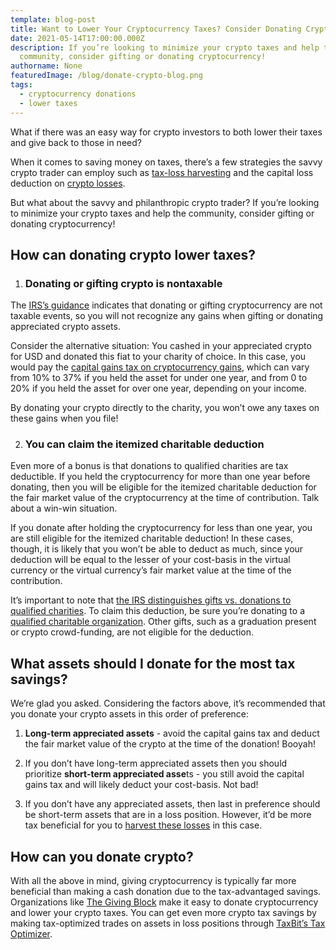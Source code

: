 ```yaml
---
template: blog-post
title: Want to Lower Your Cryptocurrency Taxes? Consider Donating Crypto.
date: 2021-05-14T17:00:00.000Z
description: If you’re looking to minimize your crypto taxes and help the
  community, consider gifting or donating cryptocurrency!
authorname: None
featuredImage: /blog/donate-crypto-blog.png
tags:
  - cryptocurrency donations
  - lower taxes
---
```

What if there was an easy way for crypto investors to both lower their taxes and give back to those in need?

When it comes to saving money on taxes, there’s a few strategies the savvy crypto trader can employ such as [tax-loss harvesting](https://taxbit.com/blog/cryptocurrency-trading-tax-loss-harvesting-guide/) and the capital loss deduction on [crypto losses](https://taxbit.com/blog/2019-10-09-how-to-report-crypto-losses/).

But what about the savvy and philanthropic crypto trader? If you’re looking to minimize your crypto taxes and help the community, consider gifting or donating cryptocurrency!

## How can donating crypto lower taxes?

1. ### Donating or gifting crypto is nontaxable

The [IRS’s guidance](https://www.irs.gov/forms-pubs/about-publication-526) indicates that donating or gifting cryptocurrency are not taxable events, so you will not recognize any gains when gifting or donating appreciated crypto assets.

Consider the alternative situation: You cashed in your appreciated crypto for USD and donated this fiat to your charity of choice. In this case, you would pay the [capital gains tax on cryptocurrency gains](https://taxbit.com/blog/what-are-the-taxes-on-cryptocurrency-gains-and-how-can-you-offset-these/), which can vary from 10% to 37% if you held the asset for under one year, and from 0 to 20% if you held the asset for over one year, depending on your income.

By donating your crypto directly to the charity, you won’t owe any taxes on these gains when you file!

2. ### You can claim the itemized charitable deduction

Even more of a bonus is that donations to qualified charities are tax deductible. If you held the cryptocurrency for more than one year before donating, then you will be eligible for the itemized charitable deduction for the fair market value of the cryptocurrency at the time of contribution. Talk about a win-win situation.

If you donate after holding the cryptocurrency for less than one year, you are still eligible for the itemized charitable deduction! In these cases, though, it is likely that you won’t be able to deduct as much, since your deduction will be equal to the lesser of your cost-basis in the virtual currency or the virtual currency’s fair market value at the time of the contribution.

It’s important to note that [the IRS distinguishes gifts vs. donations to qualified charities](https://www.irs.gov/charities-non-profits/charitable-organizations/charitable-contribution-deductions). To claim this deduction, be sure you’re donating to a [qualified charitable organization](https://www.thegivingblock.com/donate-bitcoin). Other gifts, such as a graduation present or crypto crowd-funding, are not eligible for the deduction.

## What assets should I donate for the most tax savings?

We’re glad you asked. Considering the factors above, it’s recommended that you donate your crypto assets in this order of preference:

1) **Long-term appreciated assets** - avoid the capital gains tax and deduct the fair market value of the crypto at the time of the donation! Booyah!

2) If you don’t have long-term appreciated assets then you should prioritize **short-term appreciated asse**ts - you still avoid the capital gains tax and will likely deduct your cost-basis. Not bad!

3) If you don’t have any appreciated assets, then last in preference should be short-term assets that are in a loss position. However, it’d be more tax beneficial for you to [harvest these losses](https://taxbit.com/blog/cryptocurrency-trading-tax-loss-harvesting-guide/) in this case.

## How can you donate crypto?

With all the above in mind, giving cryptocurrency is typically far more beneficial than making a cash donation due to the tax-advantaged savings. Organizations like [The Giving Block](https://www.thegivingblock.com/) make it easy to donate cryptocurrency and lower your crypto taxes. You can get even more crypto tax savings by making tax-optimized trades on assets in loss positions through [TaxBit’s Tax Optimizer](https://help.taxbit.com/hc/en-us/articles/360052766474-What-is-the-Tax-Optimizer-).